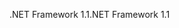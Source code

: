 <span data-ttu-id="01f08-101">.NET Framework 1.1</span><span class="sxs-lookup"><span data-stu-id="01f08-101">.NET Framework 1.1</span></span>